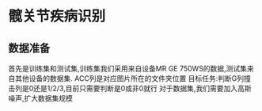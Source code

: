# 髋关节疾病识别

## 数据准备
首先是训练集和测试集,训练集我们采用来自设备MR GE 750WS的数据,测试集来自其他设备的数据集.
ACC列是对应图片所在的文件夹位置
目标任务:判断G列撞击列是0还是1/2/3,目前只需要判断是0或非0就行
对于数据集,我们需要加入高斯噪声,扩大数据集规模
